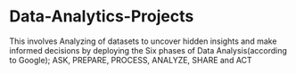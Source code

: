 # Data-Analytics-Projects
This involves Analyzing of datasets to uncover hidden insights and make informed decisions by deploying the Six phases of Data Analysis(according to Google); ASK, PREPARE, PROCESS, ANALYZE, SHARE and ACT
